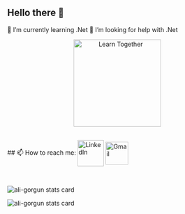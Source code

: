## Hello there 👋 
🌱 I’m currently learning .Net 
🤔 I’m looking for help with .Net
<p align="center"> <img src="https://media.giphy.com/media/ShoVlIk8TdFUnHhS3x/giphy.gif" width='200'alt="Learn Together"/> </p> 
<br/> 
## 📫 How to reach me: 
<a href="https://www.linkedin.com/in/aligorgun/"><img src="https://img.icons8.com/nolan/344/2AF598/009EFD/linkedin.png" alt="LinkedIn" width="60" align="center"/></a> 
<a href="mailto:aligorgun1994@gmail.com"><img src="https://img.icons8.com/nolan/344/2AF598/009EFD/gmail.png" alt="Gmail" width="52" align="center"/></a><br/> <p>&nbsp; 

<img align="center" src="https://github-readme-stats.vercel.app/api?username=ali-gorgun&show_icons=true&theme=default&title_color=46b478&text_color=a4dfbf&bg_color=ffffff&hide_border=true" alt="ali-gorgun stats card" /></p>
<p> <img align="center" src="https://github-readme-stats.vercel.app/api/top-langs?username=ali-gorgun&theme=default&title_color=50aa78&text_color=50aa78&bg_color=ffffff&hide_border=true&layout=compact" alt="ali-gorgun stats card" /></p>


<!-- **ali-gorgun/ali-gorgun** is a ✨ _special_ ✨ repository because its `README.md` (this file) appears on your GitHub profile. Here are some ideas to get you started: - 🔭 I’m currently working on ... - 🌱 I’m currently learning ... - 👯 I’m looking to collaborate on ... - 🤔 I’m looking for help with ... - 💬 Ask me about ... - 📫 How to reach me: ... - 😄 Pronouns: ... - ⚡ Fun fact: ... -->
